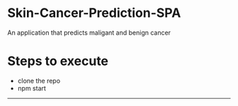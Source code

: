 # Skin-Cancer-Prediction-SPA
An application that predicts maligant and benign cancer

# Steps to execute
+ clone the repo
+ npm start
-----------------------------------------------
